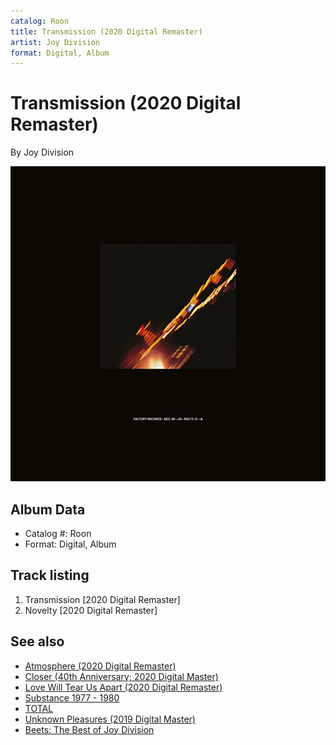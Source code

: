 ```yaml
---
catalog: Roon
title: Transmission (2020 Digital Remaster)
artist: Joy Division
format: Digital, Album
---
```


# Transmission (2020 Digital Remaster)

By Joy Division

![](../../assets/albumcovers/Joy_Division-Transmission_2020_Digital_Remaster.png)

## Album Data

- Catalog #: Roon
- Format: Digital, Album


## Track listing


1. Transmission [2020 Digital Remaster]
2. Novelty [2020 Digital Remaster]


## See also

- [Atmosphere (2020 Digital Remaster)](Atmosphere_2020_Digital_Remaster.md)
- [Closer (40th Anniversary; 2020 Digital Master)](Closer_40th_Anniversary;_2020_Digital_Master.md)
- [Love Will Tear Us Apart (2020 Digital Remaster)](Love_Will_Tear_Us_Apart_2020_Digital_Remaster.md)
- [Substance 1977 - 1980](Substance_1977_-_1980.md)
- [TOTAL](TOTAL.md)
- [Unknown Pleasures (2019 Digital Master)](Unknown_Pleasures_2019_Digital_Master.md)
- [Beets: The Best of Joy Division](../../Beets/Joy_Division/The_Best_of_Joy_Division.md)

